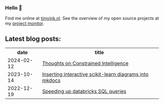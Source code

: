 ### Hello 👋

Find me online at [timvink.nl](https://www.timvink.nl). See the overview of my open source projects at my [project monitor](https://timvink.github.io/project-monitor/).

## Latest blog posts:

<table style="width:100%">
  <tr>
    <th>date</th>
    <th>title</th>
  </tr>
<!-- BLOG-POST-LIST:START -->
<tr><td>2024-02-12</td><td><a href="https://timvink.nl/blog/constrained-intelligence/">Thoughts on Constrained Intelligence</a></td></tr>
<tr><td>2023-10-14</td><td><a href="https://timvink.nl/blog/sklearn-visualizations-in-mkdocs/">Inserting interactive scikit-learn diagrams into mkdocs</a></td></tr>
<tr><td>2022-12-19</td><td><a href="https://timvink.nl/blog/databricks-query-speed/">Speeding up databricks SQL queries</a></td></tr>

<!-- BLOG-POST-LIST:END -->
</table>
